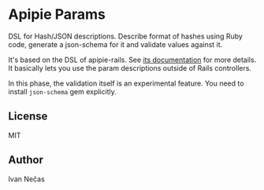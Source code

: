 Apipie Params
=============

DSL for Hash/JSON descriptions. Describe format of hashes using Ruby
code, generate a json-schema for it and validate values against it.

It's based on the DSL of apipie-rails. See
[its documentation](https://github.com/Pajk/apipie-rails#parameter-description)
for more details. It basically lets you use the param descriptions
outside of Rails controllers.

In this phase, the validation itself is an experimental feature. You
need to install `json-schema` gem explicitly.

License
-------

MIT

Author
------

Ivan Nečas
